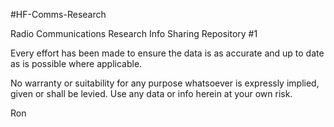 #HF-Comms-Research

Radio Communications Research Info Sharing Repository #1

Every effort has been made to ensure the data is as accurate and up to date as is possible where applicable.

No warranty or suitability for any purpose whatsoever is expressly implied, given or shall be levied. Use any data or info herein at your own risk.





Ron